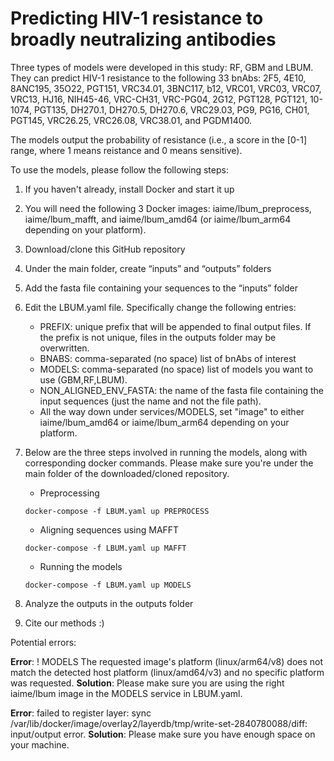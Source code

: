 # Predicting HIV-1 resistance to broadly neutralizing antibodies

Three types of models were developed in this study: RF, GBM and LBUM. They can predict HIV-1 resistance to the following 33 bnAbs: 2F5, 4E10, 8ANC195, 35O22, PGT151, VRC34.01, 3BNC117, b12, VRC01, VRC03, VRC07, VRC13, HJ16, NIH45-46, VRC-CH31, VRC-PG04, 2G12, PGT128, PGT121, 10-1074, PGT135, DH270.1, DH270.5, DH270.6, VRC29.03, PG9, PG16, CH01, PGT145, VRC26.25, VRC26.08, VRC38.01, and PGDM1400.

The models output the probability of resistance (i.e., a score in the \[0-1\] range, where 1 means reistance and 0 means sensitive). 

To use the models, please follow the following steps:

1. If you haven't already, install Docker and start it up

2. You will need the following 3 Docker images: iaime/lbum_preprocess, iaime/lbum_mafft, and iaime/lbum_amd64 (or iaime/lbum_arm64 depending on your platform).
  
3. Download/clone this GitHub repository

4. Under the main folder, create “inputs” and “outputs” folders

5. Add the fasta file containing your sequences to the “inputs” folder 

6. Edit the LBUM.yaml file. Specifically change the following entries:
     - PREFIX: unique prefix that will be appended to final output files. If the prefix is not unique, files in the outputs folder may be overwritten.
     - BNABS: comma-separated (no space) list of bnAbs of interest
     - MODELS: comma-separated (no space) list of models you want to use (GBM,RF,LBUM).
     - NON_ALIGNED_ENV_FASTA: the name of the fasta file containing the input sequences (just the name and not the file path).
     - All the way down under services/MODELS, set "image" to either iaime/lbum_amd64 or iaime/lbum_arm64 depending on your platform.
  
7. Below are the three steps involved in running the models, along with corresponding docker commands. Please make sure you're under the main folder of the downloaded/cloned repository.
    - Preprocessing
     ```shellscript
     docker-compose -f LBUM.yaml up PREPROCESS
     ```
    - Aligning sequences using MAFFT
     ```shellscript
     docker-compose -f LBUM.yaml up MAFFT
     ```
    - Running the models
     ```shellscript
     docker-compose -f LBUM.yaml up MODELS
     ```

8. Analyze the outputs in the outputs folder

9. Cite our methods :)

Potential errors:

  **Error**: ! MODELS The requested image's platform (linux/arm64/v8) does not match the detected host platform (linux/amd64/v3) and no specific platform was requested. **Solution**: Please make sure you are using the right iaime/lbum image in the MODELS service in LBUM.yaml.

  **Error**: failed to register layer: sync /var/lib/docker/image/overlay2/layerdb/tmp/write-set-2840780088/diff: input/output error. **Solution**: Please make sure you have enough space on your machine.
